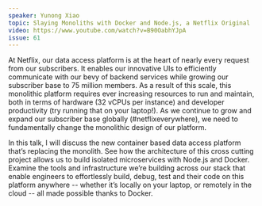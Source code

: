 ```yaml
---
speaker: Yunong Xiao
topic: Slaying Monoliths with Docker and Node.js, a Netflix Original
video: https://www.youtube.com/watch?v=B90OabhYJpA
issue: 61
---
```


At Netflix, our data access platform is at the heart of nearly every request from our subscribers. It enables our innovative UIs to efficiently communicate with our bevy of backend services while growing our subscriber base to 75 million members. As a result of this scale, this monolithic platform requires ever increasing resources to run and maintain, both in terms of hardware (32 vCPUs per instance) and developer productivity (try running that on your laptop!). As we continue to grow and expand our subscriber base globally (#netflixeverywhere), we need to fundamentally change the monolithic design of our platform.

In this talk, I will discuss the new container based data access platform that’s replacing the monolith. See how the architecture of this cross cutting project allows us to build isolated microservices with Node.js and Docker. Examine the tools and infrastructure we’re building across our stack that enable engineers to effortlessly build, debug, test and their code on this platform anywhere -- whether it’s locally on your laptop, or remotely in the cloud -- all made possible thanks to Docker.


